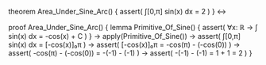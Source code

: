 theorem Area_Under_Sine_Arc() {
  assert(
    ∫[0,π] sin(x) dx = 2
  )
} ↔

proof Area_Under_Sine_Arc() {
  lemma Primitive_Of_Sine() {
    assert(
      ∀x: ℝ → ∫ sin(x) dx = -cos(x) + C
    )
  } →
  apply(Primitive_Of_Sine()) →
  assert(
    ∫[0,π] sin(x) dx = [-cos(x)]₀π
  ) →
  assert(
    [-cos(x)]₀π = -cos(π) - (-cos(0))
  ) →
  assert(
    -cos(π) - (-cos(0)) = -(-1) - (-1)
  ) →
  assert(
    -(-1) - (-1) = 1 + 1 = 2
  )
}